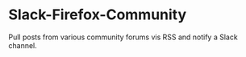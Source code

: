 # Slack-Firefox-Community

Pull posts from various community forums vis RSS and notify a Slack channel.
